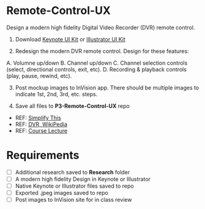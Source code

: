 Remote-Control-UX
=================

Design a modern high fidelity Digital Video Recorder (DVR) remote control.

1. Download [Keynote UI Kit](https://www.dropbox.com/s/r7zc6uk2tc5x369/keynote_wireframe_gui_toolkit.zip) or 
[Illustrator UI Kit](https://www.dropbox.com/s/r8iwx3oikb1i9ql/illustrator_wireframe_gui_toolkit.zip)

2. Redesign the modern DVR remote control. Design for these features: 

A. Volumne up/down
B. Channel up/down
C. Channel selection controls (select, directional controls, exit, etc). 
D. Recording & playback controls (play, pause, rewind, etc). 

3. Post mockup images to InVision app. There should be multiple images to indicate 1st, 2nd, 3rd, etc. steps. 

4. Save all files to **P3-Remote-Control-UX** repo

* REF: [Simplify This](http://www.simpleandusable.com/simplify-this)
* REF: [DVR, WikiPedia](http://en.wikipedia.org/wiki/Digital_video_recorder)
* REF: [Course Lecture](http://manikoth.com/gdes254?page=2)

Requirements
=================
* [ ] Additional research saved to **Research** folder
* [ ] A modern high fidelity Design in Keynote or Illustrator
* [ ] Native Keynote or Illustrator files saved to repo
* [ ] Exported .jpeg images saved to repo
* [ ] Post images to InVision site for in class review
